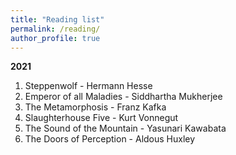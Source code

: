 ```yaml
---
title: "Reading list"
permalink: /reading/
author_profile: true
---
```


<b> 2021 </b>

1. Steppenwolf - Hermann Hesse
2. Emperor of all Maladies - Siddhartha Mukherjee
3. The Metamorphosis - Franz Kafka
4. Slaughterhouse Five - Kurt Vonnegut
5. The Sound of the Mountain - Yasunari Kawabata
6. The Doors of Perception - Aldous Huxley
